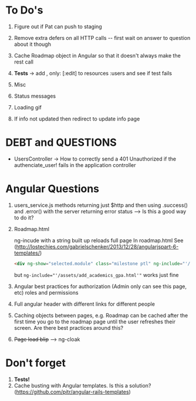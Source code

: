 # To Do's
1. Figure out if Pat can push to staging

1. Remove extra defers on all HTTP calls -- first wait on answer to question about it though

1. Cache Roadmap object in Angular so that it doesn't always make the rest call

1. **Tests** -> add , only: [:edit] to resources :users and see if test fails

1. Misc
  1. Status messages
  1. Loading gif
  1. If info not updated then redirect to update info page


# DEBT and QUESTIONS
- UsersController -> How to correctly send a 401 Unauthorized if the authenciate_user! fails in the application controller


# Angular Questions

1. users_service.js methods returning just $http and then using .success() and .error() with the server returning error status --> Is this a good way to do it?

1. Roadmap.html

    ng-incude with a string built up reloads full page
    In roadmap.html See (http://lostechies.com/gabrielschenker/2013/12/28/angularjspart-6-templates/)

    ```html
    <div ng-show="selected.module" class="milestone ptl" ng-include="'/assets/add_'+selected.module.submoduleType.toLowerCase()+'.html'">
    ```
    but ```ng-include="'/assets/add_academics_gpa.html'"``` works just fine

1. Angular best practices for authorization (Admin only can see this page, etc)
   roles and permissions

1. Full angular header with different links for different people

1. Caching objects between pages, e.g. Roadmap can be cached after the first time you go to the roadmap page until the user refreshes their screen. Are there best practices around this?

1. ~~Page load blip~~ --> ng-cloak

# Don't forget
1. **Tests!**
1. Cache busting with Angular templates. Is this a solution? (https://github.com/pitr/angular-rails-templates)
